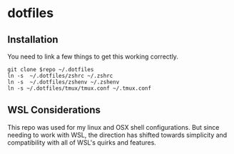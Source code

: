 dotfiles
========

## Installation

You need to link a few things to get this working correctly.

```
git clone $repo ~/.dotfiles
ln -s  ~/.dotfiles/zshrc ~/.zshrc
ln -s  ~/.dotfiles/zshenv ~/.zshenv
ln -s ~/.dotfiles/tmux/tmux.conf ~/.tmux.conf
```
## WSL Considerations

This repo was used for my linux and OSX shell configurations. But since needing to work with WSL, the direction has shifted towards simplicity and compatibility with all of WSL's quirks and features.